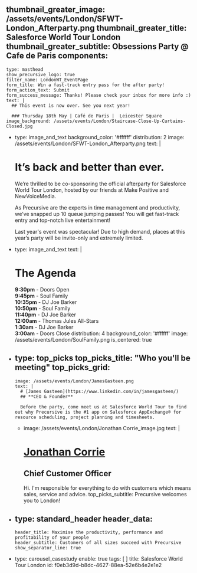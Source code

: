 thumbnail_greater_image: /assets/events/London/SFWT-London_Afterparty.png
thumbnail_greater_title: Salesforce World Tour London
thumbnail_greater_subtitle: Obsessions Party @ Cafe de Paris
components:
  - 
    type: masthead
    show_precursive_logo: true
    filter_name: LondonWT_EventPage
    form_title: Win a fast-track entry pass for the after party!
    form_action_text: Submit
    form_success_message: Thanks! Please check your inbox for more info :)
    text: |
      ## This event is now over. See you next year!
      
      ### Thursday 18th May | Café de Paris |  Leicester Square
    image_background: /assets/events/London/Staircase-Close-Up-Curtains-Closed.jpg
  - 
    type: image_and_text
    background_color: '#ffffff'
    distribution: 2
    image: /assets/events/London/SFWT-London_Afterparty.png
    text: |
      # It’s back and better than ever.
      
      We’re thrilled to be co-sponsoring the official afterparty for Salesforce World Tour London, hosted by our friends at Make Positive and NewVoiceMedia.
      
      As Precursive are the experts in time management and productivity, we’ve snapped up 10 queue jumping passes! You will get fast-track entry and top-notch live entertainment!
      
      Last year's event was spectacular! Due to high demand, places at this year’s party will be invite-only and extremely limited.
  - 
    type: image_and_text
    text: |
      # The Agenda
      
      **9:30pm** - Doors Open<br>
      **9:45pm** - Soul Family<br>
      **10:35pm** - DJ Joe Barker<br>
      **10:50pm** - Soul Family<br>
      **11:40pm** - DJ Joe Barker<br>
      **12:00am** - Thomas Jules All-Stars<br>
      **1:30am** - DJ Joe Barker<br>
      **3:00am** - Doors Close
    distribution: 4
    background_color: '#ffffff'
    image: /assets/events/London/SoulFamily.png
    is_centered: true
  - 
    type: top_picks
    top_picks_title: "Who you'll be meeting"
    top_picks_grid:
      - 
        image: /assets/events/London/JamesGasteen.png
        text: |
          # [James Gasteen](https://www.linkedin.com/in/jamesgasteen/)
          ## **CEO & Founder**
          
          Before the party, come meet us at Salesforce World Tour to find out why Precursive is the #1 app on Salesforce AppExchange® for resource scheduling, project planning and timesheets.
      - 
        image: /assets/events/London/Jonathan Corrie_image.jpg
        text: |
          # [Jonathan Corrie](https://www.linkedin.com/in/jonathanfcorrie/)
          ## **Chief Customer Officer**
          
          Hi. I'm responsible for everything to do with customers which means sales, service and advice.
    top_picks_subtitle: Precursive welcomes you to London!
  - 
    type: standard_header
    header_data:
      - 
        header_title: Maximise the productivity, performance and profitability of your people
        header_subtitle: Customers of all sizes succeed with Precursive
        show_separator_line: true
  - 
    type: carousel_casestudy
    enable: true
tags: [ ]
title: Salesforce World Tour London
id: f0eb3d9d-b8dc-4627-88ea-52e6b4e2e1e2
